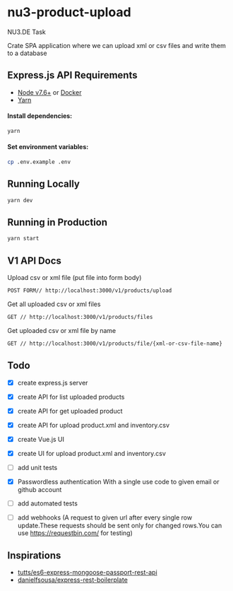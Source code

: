 # nu3-product-upload
NU3.DE Task 

Crate SPA application where we can upload xml or csv files and write them to a database 

## Express.js API Requirements

- [Node v7.6+](https://nodejs.org/en/download/current/) or [Docker](https://www.docker.com/)
- [Yarn](https://yarnpkg.com/en/docs/install)

#### Install dependencies:

```bash
yarn
```

#### Set environment variables:

```bash
cp .env.example .env
```

## Running Locally

```bash
yarn dev
```

## Running in Production

```bash
yarn start
```

## V1 API Docs
Upload csv or xml file (put file into form body)
```bash
POST FORM// http://localhost:3000/v1/products/upload
```
Get all uploaded csv or xml files
```bash
GET // http://localhost:3000/v1/products/files
```
Get uploaded csv or xml file by name
```bash
GET // http://localhost:3000/v1/products/file/{xml-or-csv-file-name}
```
## Todo
- [x] create express.js server
- [x] create API for list uploaded products
- [x] create API for get uploaded product
- [x] create API for upload product.xml and inventory.csv
- [x] create Vue.js UI
- [x] create UI for upload product.xml and inventory.csv
- [ ] add unit tests
- [x] Passwordless authentication With a single use code to given email or github account
- [ ] add automated tests
- [ ] add webhooks (A request to given url after every single row update.These requests should be sent only for changed rows.You can use https://requestbin.com/ for testing)



## Inspirations

- [tutts/es6-express-mongoose-passport-rest-api](https://github.com/tutts/es6-express-mongoose-passport-rest-api)
- [danielfsousa/express-rest-boilerplate](https://github.com/danielfsousa/express-rest-boilerplate)
